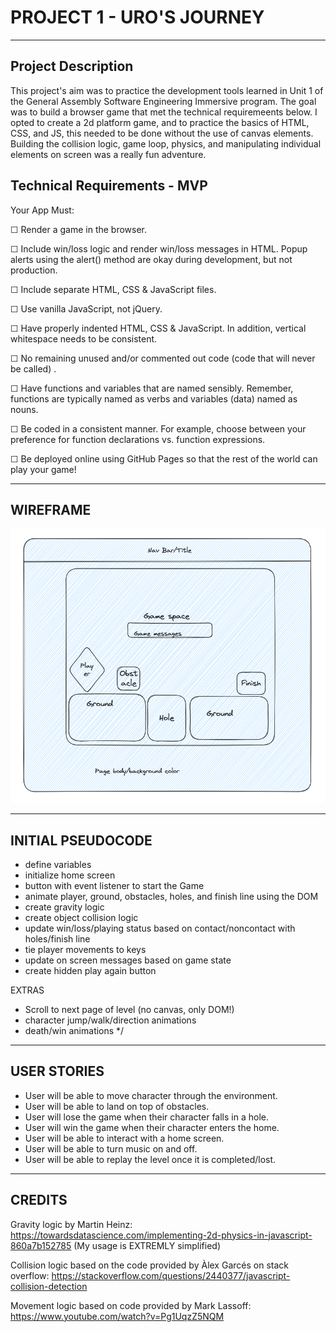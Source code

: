  # PROJECT 1 - URO'S JOURNEY
 ---

## Project Description

This project's aim was to practice the development tools learned in Unit 1 of the General Assembly Software Engineering Immersive program. The goal was to build a browser game that met the technical requiremeents below. I opted to create a 2d platform game, and to practice the basics of HTML, CSS, and JS, this needed to be done without the use of canvas elements. Building the collision logic, game loop, physics, and manipulating individual elements on screen was a really fun adventure.

## Technical Requirements - MVP
Your App Must:

☐ Render a game in the browser.

☐ Include win/loss logic and render win/loss messages in HTML. Popup alerts using the alert() method are okay during development, but not production.

☐ Include separate HTML, CSS & JavaScript files.

☐ Use vanilla JavaScript, not jQuery.

☐ Have properly indented HTML, CSS & JavaScript. In addition, vertical whitespace needs to be consistent.

☐ No remaining unused and/or commented out code (code that will never be called) .

☐ Have functions and variables that are named sensibly. Remember, functions are typically named as verbs and variables (data) named as nouns.

☐ Be coded in a consistent manner. For example, choose between your preference for function declarations vs. function expressions.

☐ Be deployed online using GitHub Pages so that the rest of the world can play your game!

---

## WIREFRAME

![Image](./Wireframe.png)

---

## INITIAL PSEUDOCODE

- define variables
- initialize home screen
- button with event listener to start the Game
- animate player, ground, obstacles, holes, and finish line using the DOM
- create gravity logic
- create object collision logic
- update win/loss/playing status based on contact/noncontact with holes/finish line
- tie player movements to keys
- update on screen messages based on game state
- create hidden play again button

EXTRAS
- Scroll to next page of level (no canvas, only DOM!)
- character jump/walk/direction animations
- death/win animations */

---

## USER STORIES

- User will be able to move character through the environment.
- User will be able to land on top of obstacles.
- User will lose the game when their character falls in a hole.
- User will win the game when their character enters the home.
- User will be able to interact with a home screen.
- User will be able to turn music on and off.
- User will be able to replay the level once it is completed/lost. 

---

## CREDITS

Gravity logic by Martin Heinz: https://towardsdatascience.com/implementing-2d-physics-in-javascript-860a7b152785 (My usage is EXTREMLY simplified)

Collision logic based on the code provided by Àlex Garcés on stack overflow: https://stackoverflow.com/questions/2440377/javascript-collision-detection

Movement logic based on code provided by Mark Lassoff: https://www.youtube.com/watch?v=Pg1UqzZ5NQM